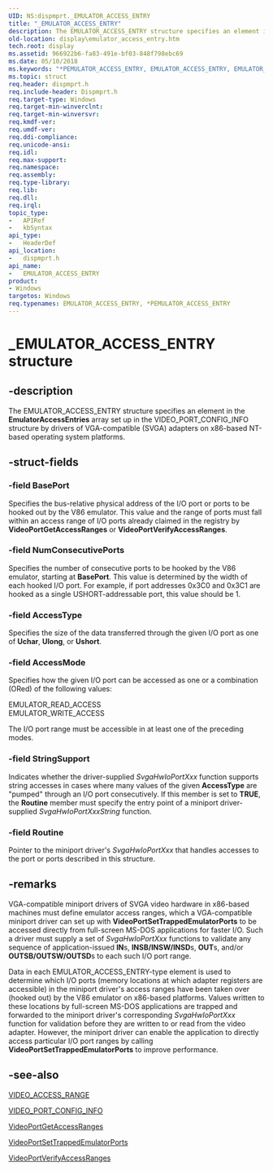 ```yaml
---
UID: NS:dispmprt._EMULATOR_ACCESS_ENTRY
title: "_EMULATOR_ACCESS_ENTRY"
description: The EMULATOR_ACCESS_ENTRY structure specifies an element in the EmulatorAccessEntries array set up in the VIDEO_PORT_CONFIG_INFO structure by drivers of VGA-compatible (SVGA) adapters on x86-based NT-based operating system platforms.
old-location: display\emulator_access_entry.htm
tech.root: display
ms.assetid: 966922b6-fa83-491e-bf03-848f798ebc69
ms.date: 05/10/2018
ms.keywords: "*PEMULATOR_ACCESS_ENTRY, EMULATOR_ACCESS_ENTRY, EMULATOR_ACCESS_ENTRY structure [Display Devices], PEMULATOR_ACCESS_ENTRY, PEMULATOR_ACCESS_ENTRY structure pointer [Display Devices], Video_Structs_8a00f589-ff5c-489b-b49b-abdcf9f42cf2.xml, _EMULATOR_ACCESS_ENTRY, display.emulator_access_entry, dispmprt/EMULATOR_ACCESS_ENTRY, dispmprt/PEMULATOR_ACCESS_ENTRY"
ms.topic: struct
req.header: dispmprt.h
req.include-header: Dispmprt.h
req.target-type: Windows
req.target-min-winverclnt: 
req.target-min-winversvr: 
req.kmdf-ver: 
req.umdf-ver: 
req.ddi-compliance: 
req.unicode-ansi: 
req.idl: 
req.max-support: 
req.namespace: 
req.assembly: 
req.type-library: 
req.lib: 
req.dll: 
req.irql: 
topic_type:
-	APIRef
-	kbSyntax
api_type:
-	HeaderDef
api_location:
-	dispmprt.h
api_name:
-	EMULATOR_ACCESS_ENTRY
product:
- Windows
targetos: Windows
req.typenames: EMULATOR_ACCESS_ENTRY, *PEMULATOR_ACCESS_ENTRY
---
```


# _EMULATOR_ACCESS_ENTRY structure


## -description


The EMULATOR_ACCESS_ENTRY structure specifies an element in the <b>EmulatorAccessEntries</b> array set up in the VIDEO_PORT_CONFIG_INFO structure by drivers of VGA-compatible (SVGA) adapters on x86-based NT-based operating system platforms.


## -struct-fields




### -field BasePort

Specifies the bus-relative physical address of the I/O port or ports to be hooked out by the V86 emulator. This value and the range of ports must fall within an access range of I/O ports already claimed in the registry by <b>VideoPortGetAccessRanges</b> or <b>VideoPortVerifyAccessRanges</b>.


### -field NumConsecutivePorts

Specifies the number of consecutive ports to be hooked by the V86 emulator, starting at <b>BasePort</b>. This value is determined by the width of each hooked I/O port. For example, if port addresses 0x3C0 and 0x3C1 are hooked as a single USHORT-addressable port, this value should be 1.


### -field AccessType

Specifies the size of the data transferred through the given I/O port as one of <b>Uchar</b>, <b>Ulong</b>, or <b>Ushort</b>.


### -field AccessMode

Specifies how the given I/O port can be accessed as one or a combination (ORed) of the following values:


<dl>
<dt>EMULATOR_READ_ACCESS</dt>
<dt>EMULATOR_WRITE_ACCESS</dt>
</dl>


The I/O port range must be accessible in at least one of the preceding modes.


### -field StringSupport

Indicates whether the driver-supplied <i>SvgaHwIoPortXxx</i> function supports string accesses in cases where many values of the given <b>AccessType</b> are "pumped" through an I/O port consecutively. If this member is set to <b>TRUE</b>, the <b>Routine</b> member must specify the entry point of a miniport driver-supplied<i> SvgaHwIoPortXxxString</i> function.


### -field Routine

Pointer to the miniport driver's <i>SvgaHwIoPortXxx</i> that handles accesses to the port or ports described in this structure.


## -remarks



VGA-compatible miniport drivers of SVGA video hardware in x86-based machines must define emulator access ranges, which a VGA-compatible miniport driver can set up with <b>VideoPortSetTrappedEmulatorPorts</b> to be accessed directly from full-screen MS-DOS applications for faster I/O. Such a driver must supply a set of <i>SvgaHwIoPortXxx</i> functions to validate any sequence of application-issued <b>IN</b>s, <b>INSB/INSW/INSD</b>s, <b>OUT</b>s, and/or <b>OUTSB/OUTSW/OUTSD</b>s to each such I/O port range.

Data in each EMULATOR_ACCESS_ENTRY-type element is used to determine which I/O ports (memory locations at which adapter registers are accessible) in the miniport driver's access ranges have been taken over (hooked out) by the V86 emulator on x86-based platforms. Values written to these locations by full-screen MS-DOS applications are trapped and forwarded to the miniport driver's corresponding <i>SvgaHwIoPortXxx</i> function for validation before they are written to or read from the video adapter. However, the miniport driver can enable the application to directly access particular I/O port ranges by calling <b>VideoPortSetTrappedEmulatorPorts</b> to improve performance.




## -see-also




<a href="https://msdn.microsoft.com/library/windows/hardware/ff570498">VIDEO_ACCESS_RANGE</a>



<a href="https://msdn.microsoft.com/library/windows/hardware/ff570531">VIDEO_PORT_CONFIG_INFO</a>



<a href="https://msdn.microsoft.com/library/windows/hardware/ff570302">VideoPortGetAccessRanges</a>



<a href="https://msdn.microsoft.com/library/windows/hardware/ff570366">VideoPortSetTrappedEmulatorPorts</a>



<a href="https://msdn.microsoft.com/library/windows/hardware/ff570377">VideoPortVerifyAccessRanges</a>
 

 

